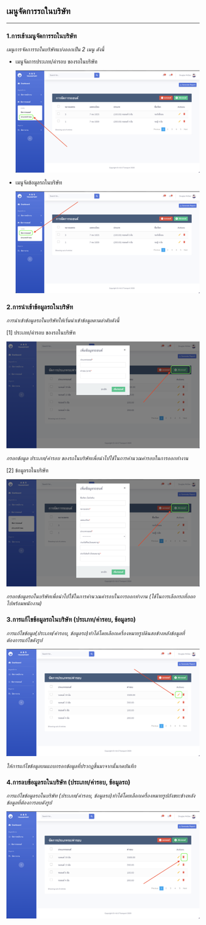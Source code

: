 ## เมนูจัดการรถในบริษัท

---

### 1.การเข้าเมนูจัดการรถในบริษัท

_เมนูการจัดการรถในบริษัทแบ่งออกเป็น 2 เมนู ดังนี้_

- เมนูจัดการประเภท/ค่ารอบ ของรถในบริษัท

  ![](img/car-menu-1.png)

- เมนูจัดข้อมูลรถในบริษัท

  ![](img/car-menu-2.png)

### 2.การนำเข้าข้อมูลรถในบริษัท

_การนำเข้าข้อมูลรถในบริษัทให้เริ่มนำเข้าข้อมูลตามลำดับดังนี้_

[1] ประเภท/ค่ารอบ ของรถในบริษัท

![](img/car-type-1-1.png)

_*กรอกข้อมูล ประเภท/ค่ารอบ ของรถในบริษัทเพื่อนำไปใช้ในการคำนวณค่ารอบในการออกทำงาน*_

[2] ข้อมูลรถในบริษัท

![](img/car-1.png)

_*กรอกข้อมูลรถในบริษัทเพื่อนำไปใช้ในการคำนวณค่ารอบในการออกทำงาน (ใช้ในการเลือกรถที่ออกไปพร้อมพนักงาน)*_

### 3.การแก้ไขข้อมูลรถในบริษัท (ประเภท/ค่ารอบ, ข้อมูลรถ)

_การแก้ไขข้อมูล(ประเภท/ค่ารอบ, ข้อมูลรถ)ทำได้โดยเลือกเครื่องหมายรูปดินสอข้างหลังข้อมูลที่ต้องการแก้ไขดังรูป_

![](img/car-edit.png)

_ให้การแก้ไขข้อมูลบนแถบกรอกข้อมูลที่ปรากฏขึ้นมาจากนั้นกดบันทึก_

### 4.การลบข้อมูลรถในบริษัท (ประเภท/ค่ารอบ, ข้อมูลรถ)

_การแก้ไขข้อมูลรถในบริษัท (ประเภท/ค่ารอบ, ข้อมูลรถ)ทำได้โดยเลือกเครื่องหมายรูปถังขยะข้างหลังข้อมูลที่ต้องการลบดังรูป_

![](img/car-delete.png)
